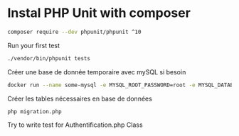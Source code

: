 # Instal PHP Unit with composer

```bash
composer require --dev phpunit/phpunit ^10
```

Run your first test
```bash
./vendor/bin/phpunit tests
```

Créer une base de donnée temporaire avec mySQL si besoin
```bash
docker run --name some-mysql -e MYSQL_ROOT_PASSWORD=root -e MYSQL_DATABASE=test_db -p 3307:3306 -d mysql
```

Créer les tables nécessaires en base de données
```bash
php migration.php
```

Try to write test for Authentification.php Class
